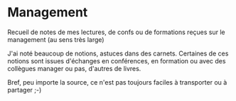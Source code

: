 # Management

Recueil de notes de mes lectures, de confs ou de formations reçues sur le management (au sens très large)


J'ai noté beaucoup de notions, astuces dans des carnets. Certaines de ces notions sont issues d'échanges en conférences, en formation ou avec des collègues manager ou pas, d'autres de livres.

Bref, peu importe la source, ce n'est pas toujours faciles à transporter ou à partager ;-)
